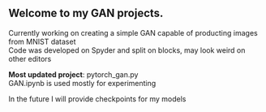 ## Welcome to my GAN projects. 
Currently working on creating a simple GAN capable of producting images from MNIST dataset  
Code was developed on Spyder and split on blocks, may look weird on other editors

**Most updated project**: pytorch_gan.py  
GAN.ipynb is used mostly for experimenting

In the future I will provide checkpoints for my models